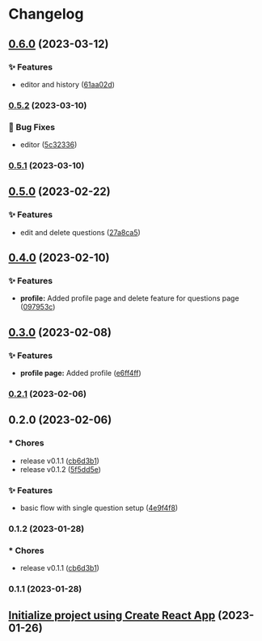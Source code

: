 # Changelog

## [0.6.0](https://github.com/bhumarevanth/codingworkstations/compare/v0.5.2...v0.6.0) (2023-03-12)


### ✨ Features

* editor and history ([61aa02d](https://github.com/bhumarevanth/codingworkstations/commit/61aa02de432acff54014294993a8f79a8f2de36a))

### [0.5.2](https://github.com/bhumarevanth/codingworkstations/compare/v0.5.1...v0.5.2) (2023-03-10)


### 🐛 Bug Fixes

* editor ([5c32336](https://github.com/bhumarevanth/codingworkstations/commit/5c323368f7b0abf94ad4b6de47bbd8c484fb59df))

### [0.5.1](https://github.com/bhumarevanth/codingworkstations/compare/v0.5.0...v0.5.1) (2023-03-10)

## [0.5.0](https://github.com/bhumarevanth/codingworkstations/compare/v0.4.0...v0.5.0) (2023-02-22)


### ✨ Features

* edit and delete questions ([27a8ca5](https://github.com/bhumarevanth/codingworkstations/commit/27a8ca5881105cbb6583495deda5df3461f4b098))

## [0.4.0](https://github.com/bhumarevanth/codingworkstations/compare/v0.3.0...v0.4.0) (2023-02-10)


### ✨ Features

* **profile:** Added profile page and delete feature for questions page ([097953c](https://github.com/bhumarevanth/codingworkstations/commit/097953c331fd48eb83cd4ac3d2cb8c8553d385a7))

## [0.3.0](https://github.com/bhumarevanth/codingworkstations/compare/v0.2.1...v0.3.0) (2023-02-08)


### ✨ Features

* **profile page:** Added profile ([e6ff4ff](https://github.com/bhumarevanth/codingworkstations/commit/e6ff4ffac32cd8375f4c1c9ea74833e0a0305c2e))

### [0.2.1](https://github.com/bhumarevanth/codingworkstations/compare/v0.2.0...v0.2.1) (2023-02-06)

## 0.2.0 (2023-02-06)


### * Chores

* release v0.1.1 ([cb6d3b1](https://github.com/bhumarevanth/codingworkstations/commit/cb6d3b1200fbb3c2544315fc5648f550d38316fb))
* release v0.1.2 ([5f5dd5e](https://github.com/bhumarevanth/codingworkstations/commit/5f5dd5efa54b5f88810f28bd06ec6933c7ee12d2))


### ✨ Features

* basic flow with single question setup ([4e9f4f8](https://github.com/bhumarevanth/codingworkstations/commit/4e9f4f80929e4bed79fe10cb55104b3f833873b1))

### 0.1.2 (2023-01-28)


### * Chores

* release v0.1.1 ([cb6d3b1](https://github.com/bhumarevanth/codingworkstations/commit/cb6d3b1200fbb3c2544315fc5648f550d38316fb))

### 0.1.1 (2023-01-28)

## [Initialize project using Create React App](https://github.com/bhumarevanth/codingworkstations/commit/a599b3ced9040707046027b6dfceece39ded46c9) (2023-01-26)